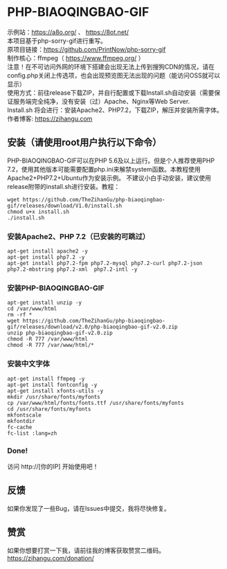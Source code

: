 # PHP-BIAOQINGBAO-GIF  
示例站：https://a8o.org/ 、 https://8ot.net/   
本项目基于php-sorry-gif进行重写。   
原项目链接：https://github.com/PrintNow/php-sorry-gif    
制作核心：ffmpeg（ https://www.ffmpeg.org/ ）   
注意！在不可访问外网的环境下搭建会出现无法上传到搜狗CDN的情况，请在config.php关闭上传选项，也会出现预览图无法出现的问题（能访问OSS就可以显示）   
使用方式：前往release下载ZIP，并自行配置或下载Install.sh自动安装（需要保证服务端完全纯净，没有安装（过）Apache、Nginx等Web Server.  
Install.sh 将会进行：安装Apache2、PHP7.2，下载ZIP，解压并安装所需字体。  
作者博客: https://zihangu.com  
## 安装（请使用root用户执行以下命令）   
PHP-BIAOQINGBAO-GIF可以在PHP 5.6及以上运行。但是个人推荐使用PHP 7.2，使用其他版本可能需要配置php.ini来解禁system函数。本教程使用Apache2+PHP7.2+Ubuntu作为安装示例。
不建议小白手动安装，建议使用release附带的install.sh进行安装。教程：   
~~~
wget https://github.com/TheZihanGu/php-biaoqingbao-gif/releases/download/V1.0/install.sh
chmod u+x install.sh
./install.sh
~~~
### 安装Apache2、PHP 7.2（已安装的可跳过）   
~~~
apt-get install apache2 -y
apt-get install php7.2 -y
apt-get install php7.2-fpm php7.2-mysql php7.2-curl php7.2-json php7.2-mbstring php7.2-xml  php7.2-intl -y
~~~
### 安装PHP-BIAOQINGBAO-GIF   
~~~
apt-get install unzip -y
cd /var/www/html
rm -rf *
wget https://github.com/TheZihanGu/php-biaoqingbao-gif/releases/download/v2.0/php-biaoqingbao-gif-v2.0.zip
unzip php-biaoqingbao-gif-v2.0.zip
chmod -R 777 /var/www/html
chmod -R 777 /var/www/html/*
~~~
### 安装中文字体   
~~~
apt-get install ffmpeg -y
apt-get install fontconfig -y
apt-get install xfonts-utils -y
mkdir /usr/share/fonts/myfonts
cp /var/www/html/fonts/fonts.ttf /usr/share/fonts/myfonts
cd /usr/share/fonts/myfonts
mkfontscale
mkfontdir
fc-cache
fc-list :lang=zh
~~~
### Done!   
访问 http://[你的IP] 开始使用吧！  
## 反馈   
如果你发现了一些Bug，请在Issues中提交，我将尽快修复。   
## 赞赏   
如果你想要打赏一下我，请前往我的博客获取赞赏二维码。https://zihangu.com/donation/
